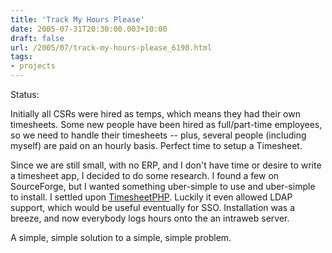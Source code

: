 ```yaml
---
title: 'Track My Hours Please'
date: 2005-07-31T20:30:00.003+10:00
draft: false
url: /2005/07/track-my-hours-please_6190.html
tags: 
- projects
---
```


Status:  
  

Initially all CSRs were hired as temps, which means they had their own timesheets. Some new people have been hired as full/part-time employees, so we need to handle their timesheets -- plus, several people (including myself) are paid on an hourly basis. Perfect time to setup a Timesheet.

Since we are still small, with no ERP, and I don't have time or desire to write a timesheet app, I decided to do some research. I found a few on SourceForge, but I wanted something uber-simple to use and uber-simple to install. I settled upon [TimesheetPHP](http://www.timesheetphp.com/). Luckily it even allowed LDAP support, which would be useful eventually for SSO. Installation was a breeze, and now everybody logs hours onto the an intraweb server.

A simple, simple solution to a simple, simple problem.